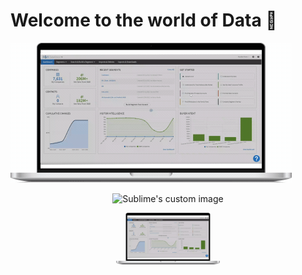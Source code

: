 Welcome to the world of Data 👋
========================================

![](infographic-gif-data-vision-450x224.gif "Data is Live")

<p align="center">
  <img src="https://https://github.com/AkinolaO/AkinolaO/blob/main/infographic-gif-data-vision-450x224.gif?raw=true" alt="Sublime's custom image"/>
</p>


<p align="center" width="100%">
    <img width="33%" src="infographic-gif-data-vision-450x224.gif""Data is Live">
</p>
<!--
**AkinolaO/AkinolaO** is a ✨ _special_ ✨ repository because its `README.md` (this file) appears on your GitHub profile.

Here are some ideas to get you started:

- 🔭 I’m currently working on ...
- 🌱 I’m currently learning ...
- 👯 I’m looking to collaborate on ...
- 🤔 I’m looking for help with ...
- 💬 Ask me about ...
- 📫 How to reach me: ...
- 😄 Pronouns: ...
- ⚡ Fun fact: ...
-->
